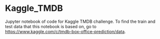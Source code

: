 # Kaggle_TMDB
Jupyter notebook of code for Kaggle TMDB challenge.  To find the train and test data that this notebook is based on, go to https://www.kaggle.com/c/tmdb-box-office-prediction/data.  
